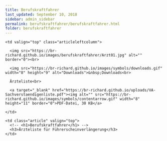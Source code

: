 ```yaml
---
title: Berufskraftfahrer
last_updated: September 10, 2018
sidebar: admin_sidebar
permalink: berufskraftfahrer/berufskraftfahrer.html
folder: berufskraftfahrer
---
```


<tbody>
<tr>
<td valign="top">

  <table cellpadding="0" cellspacing="0" border="0" summary="" width="450">
  <tbody>
  <tr width="450">

    <td valign="top" class="articleleftcolumn">

      <img src="https://br-richard.github.io/images/berufskraftfahrer/Arzt01.jpg" alt="" border="0"><br>

      <img src="https://br-richard.github.io/images/symbols/downloads.gif" width="8" height="9" alt="Downloads">&nbsp;Downloads<br>

      Ärzteliste<br>

      <a target="_blank" href="https://br-richard.github.io/uploads/VA-Sachverstaendigenliste.pdf"><img alt="" src="https://br-richard.github.io/images/symbols/contentarrow.gif" width="8" height="11" border="0">PDF-Datei, 30 KB</a>

    </td>

    <td class="article" valign="top">
      <!-- <h1>Berufskraftfahrer</h1> -->
      <h3>Ärzteliste für Führerscheinverlängerung</h3>
    </td>

  </tr>
  </tbody>
  </table>

</td>
</tr>
</tbody>
